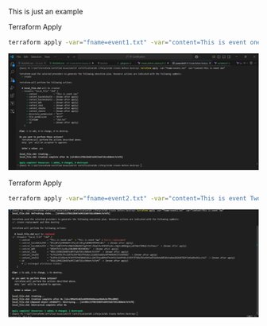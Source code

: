 
This is just an example

Terraform Apply
```sh
terraform apply -var="fname=event1.txt" -var="content=This is event one"
```

![alt text](image-1.png)

Terraform Apply
```sh
terraform apply -var="fname=event2.txt" -var="content=This is event Two"
```
![alt text](image-2.png)
